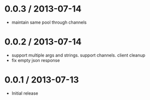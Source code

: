 
0.0.3 / 2013-07-14
==================

 * maintain same pool through channels

0.0.2 / 2013-07-14
==================

 * support multiple args and strings. support channels. client cleanup
 * fix empty json response

0.0.1 / 2013-07-13
==================

  * Initial release
